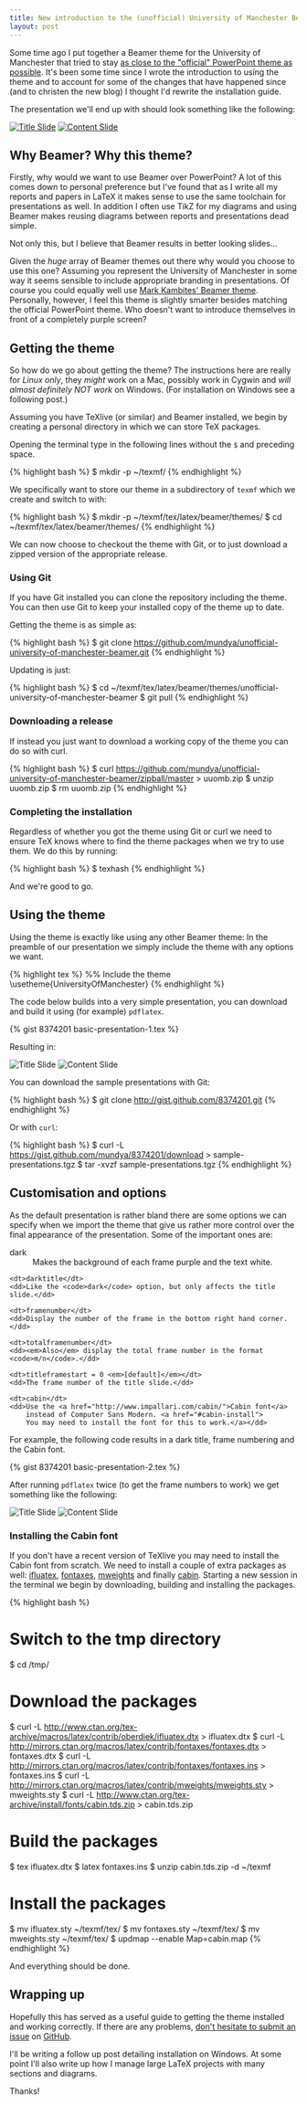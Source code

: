 ```yaml
---
title: New introduction to the (unofficial) University of Manchester Beamer Theme
layout: post
---
```


Some time ago I put together a Beamer theme for the University of Manchester
that tried to stay
[as close to the "official" PowerPoint theme as possible](http://www.brand.manchester.ac.uk/).
It's been some time since I wrote the introduction to using the theme and to
account for some of the changes that have happened since (and to christen the
new blog) I thought I'd rewrite the installation guide.

The presentation we'll end up with should look something like the following:

[![Title Slide](/assets/img/2014-01-11-basic-presentation-2-0.png)](/assets/img/2014-01-11-basic-presentation-2-0.png)
[![Content Slide](/assets/img/2014-01-11-basic-presentation-2-1.png)](/assets/img/2014-01-11-basic-presentation-2-1.png)

## Why Beamer? Why this theme?

Firstly, why would we want to use Beamer over PowerPoint? A lot of this comes
down to personal preference but I've found that as I write all my reports and
papers in LaTeX it makes sense to use the same toolchain for presentations as
well. In addition I often use TikZ for my diagrams and using Beamer makes
reusing diagrams between reports and presentations dead simple.

Not only this, but I believe that Beamer results in better looking slides&hellip;

Given the _huge_ array of Beamer themes out there why would you choose to
use this one? Assuming you represent the University of Manchester in some way
it seems sensible to include appropriate branding in presentations.  Of course
you could equally well use
[Mark Kambites' Beamer theme](http://www.maths.manchester.ac.uk/~mkambites/software.php).
Personally, however, I feel this theme is slightly smarter besides matching
the official PowerPoint theme.  Who doesn't want to introduce themselves in
front of a completely purple screen?

## Getting the theme

So how do we go about getting the theme?  The instructions here are really for
_Linux only_, they _might_ work on a Mac, possibly work in Cygwin and _will 
almost definitely NOT work_ on Windows.  (For installation on Windows see a 
following post.)

Assuming you have TeXlive (or similar) and Beamer installed, we begin by
creating a personal directory in which we can store TeX packages.

Opening the terminal type in the following lines without the `$` and preceding
space.

{% highlight bash %}
$ mkdir -p ~/texmf/
{% endhighlight %}

We specifically want to store our theme in a subdirectory of `texmf` which we
create and switch to with:

{% highlight bash %}
$ mkdir -p ~/texmf/tex/latex/beamer/themes/
$ cd ~/texmf/tex/latex/beamer/themes/
{% endhighlight %}

We can now choose to checkout the theme with Git, or to just download a zipped
version of the appropriate release.

### Using Git

If you have Git installed you can clone the repository including the theme.
You can then use Git to keep your installed copy of the theme up to date.

Getting the theme is as simple as:

{% highlight bash %}
$ git clone https://github.com/mundya/unofficial-university-of-manchester-beamer.git
{% endhighlight %}

Updating is just:

{% highlight bash %}
$ cd ~/texmf/tex/latex/beamer/themes/unofficial-university-of-manchester-beamer
$ git pull
{% endhighlight %}

### Downloading a release

If instead you just want to download a working copy of the theme you can do so
with curl.

{% highlight bash %}
$ curl https://github.com/mundya/unofficial-university-of-manchester-beamer/zipball/master > uuomb.zip
$ unzip uuomb.zip
$ rm uuomb.zip
{% endhighlight %}

### Completing the installation

Regardless of whether you got the theme using Git or curl we need to ensure
TeX knows where to find the theme packages when we try to use them. We do this
by running:

{% highlight bash %}
$ texhash
{% endhighlight %}

And we're good to go.

## Using the theme

Using the theme is exactly like using any other Beamer theme: In the preamble
of our presentation we simply include the theme with any options we want.

{% highlight tex %}
%% Include the theme
\usetheme{UniversityOfManchester}
{% endhighlight %}

The code below builds into a very simple presentation, you can download and
build it using (for example) `pdflatex`.

{% gist 8374201 basic-presentation-1.tex %}

Resulting in:

![Title Slide](/assets/img/2014-01-11-basic-presentation-1-0.png)
![Content Slide](/assets/img/2014-01-11-basic-presentation-1-1.png)

You can download the sample presentations with Git:

{% highlight bash %}
$ git clone http://gist.github.com/8374201.git
{% endhighlight %}

Or with ```curl```:

{% highlight bash %}
$ curl -L https://gist.github.com/mundya/8374201/download > sample-presentations.tgz
$ tar -xvzf sample-presentations.tgz
{% endhighlight %}

## Customisation and options

As the default presentation is rather bland there are some options we can
specify when we import the theme that give us rather more control over the
final appearance of the presentation. Some of the important ones are:

<dl class="param-list">
    <dt>dark</dt>
    <dd>Makes the background of each frame purple and the text white.</dd>

    <dt>darktitle</dt>
    <dd>Like the <code>dark</code> option, but only affects the title slide.</dd>

    <dt>framenumber</dt>
    <dd>Display the number of the frame in the bottom right hand corner.</dd>

    <dt>totalframenumber</dt>
    <dd><em>Also</em> display the total frame number in the format <code>m/n</code>.</dd>

    <dt>titleframestart = 0 <em>[default]</em></dt>
    <dd>The frame number of the title slide.</dd>

    <dt>cabin</dt>
    <dd>Use the <a href="http://www.impallari.com/cabin/">Cabin font</a>
        instead of Computer Sans Modern. <a href="#cabin-install">
        You may need to install the font for this to work.</a></dd>
</dl>

For example, the following code results in a dark title, frame numbering and
the Cabin font.

{% gist 8374201 basic-presentation-2.tex %}

After running ```pdflatex``` twice (to get the frame numbers to work) we get
something like the following:

![Title Slide](/assets/img/2014-01-11-basic-presentation-2-0.png)
![Content Slide](/assets/img/2014-01-11-basic-presentation-2-1.png)

<a name="cabin-install">
</a>

### Installing the Cabin font

If you don't have a recent version of TeXlive you may need to install the 
Cabin font from scratch.  We need to install a couple of extra packages as
well: [ifluatex](http://www.ctan.org/pkg/ifluatex),
[fontaxes](http://www.ctan.org/pkg/fontaxes), [mweights](http://www.ctan.org/pkg/mweights/)
and finally [cabin](http://www.ctan.org/pkg/cabin). Starting a new session in 
the terminal we begin by downloading, building and installing the packages.

{% highlight bash %}
# Switch to the tmp directory
$ cd /tmp/

# Download the packages
$ curl -L http://www.ctan.org/tex-archive/macros/latex/contrib/oberdiek/ifluatex.dtx > ifluatex.dtx
$ curl -L http://mirrors.ctan.org/macros/latex/contrib/fontaxes/fontaxes.dtx > fontaxes.dtx
$ curl -L http://mirrors.ctan.org/macros/latex/contrib/fontaxes/fontaxes.ins > fontaxes.ins
$ curl -L http://mirrors.ctan.org/macros/latex/contrib/mweights/mweights.sty > mweights.sty
$ curl -L http://www.ctan.org/tex-archive/install/fonts/cabin.tds.zip > cabin.tds.zip

# Build the packages
$ tex ifluatex.dtx
$ latex fontaxes.ins
$ unzip cabin.tds.zip -d ~/texmf

# Install the packages
$ mv ifluatex.sty ~/texmf/tex/
$ mv fontaxes.sty ~/texmf/tex/
$ mv mweights.sty ~/texmf/tex/
$ updmap --enable Map=cabin.map
{% endhighlight %}

And everything should be done.

## Wrapping up

Hopefully this has served as a useful guide to getting the theme installed and
working correctly.  If there are any problems,
[don't hesitate to submit an issue](https://github.com/mundya/unofficial-university-of-manchester-beamer/issues)
on [GitHub](https://github.com/mundya/unofficial-university-of-manchester-beamer).

I'll be writing a follow up post detailing installation on Windows.  At some
point I'll also write up how I manage large LaTeX projects with many sections
and diagrams.

Thanks!
